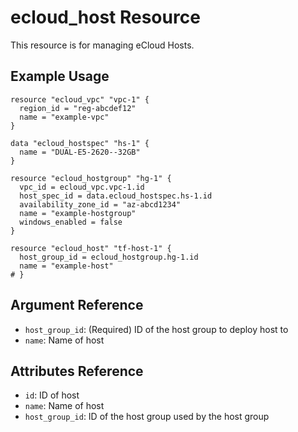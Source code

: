 # ecloud_host Resource

This resource is for managing eCloud Hosts. 

## Example Usage

```hcl
resource "ecloud_vpc" "vpc-1" {
  region_id = "reg-abcdef12"
  name = "example-vpc"
}

data "ecloud_hostspec" "hs-1" {
  name = "DUAL-E5-2620--32GB"
}

resource "ecloud_hostgroup" "hg-1" {
  vpc_id = ecloud_vpc.vpc-1.id
  host_spec_id = data.ecloud_hostspec.hs-1.id
  availability_zone_id = "az-abcd1234"
  name = "example-hostgroup"
  windows_enabled = false
}

resource "ecloud_host" "tf-host-1" {
  host_group_id = ecloud_hostgroup.hg-1.id
  name = "example-host"
# }
```

## Argument Reference

- `host_group_id`: (Required) ID of the host group to deploy host to
- `name`: Name of host

## Attributes Reference

- `id`: ID of host
- `name`: Name of host
- `host_group_id`: ID of the host group used by the host group